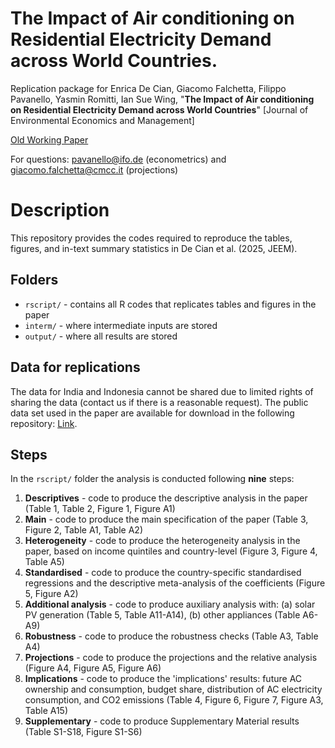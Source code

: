 # The Impact of Air conditioning on Residential Electricity Demand across World Countries.
Replication package for Enrica De Cian, Giacomo Falchetta, Filippo Pavanello, Yasmin Romitti, Ian Sue Wing, "**The Impact of Air conditioning on Residential Electricity Demand across World Countries**" \[Journal of Environmental Economics and Management\]

[Old Working Paper](https://papers.ssrn.com/sol3/papers.cfm?abstract_id=4604871)

For questions: [pavanello@ifo.de](mailto:pavanello@ifo.de) (econometrics) and [giacomo.falchetta@cmcc.it](mailto:giacomo.falchetta@cmcc.it) (projections)

# Description
This repository provides the codes required to reproduce the tables, figures, and in-text summary statistics in De Cian et al. (2025, JEEM). 

## Folders

 - `rscript/` - contains all R codes that replicates tables and figures in the paper
 - `interm/` - where intermediate inputs are stored
 - `output/` - where all results are stored

## Data for replications
The data for India and Indonesia cannot be shared due to limited rights of sharing the data (contact us if there is a reasonable request). The public data set used in the paper are available for download in the following repository: [Link](https://doi.org/10.5281/zenodo.14990955).

## Steps

In the `rscript/` folder the analysis is conducted following **nine** steps:

1. **Descriptives** - code to produce the descriptive analysis in the paper (Table 1, Table 2, Figure 1, Figure A1)
2. **Main** - code to produce the main specification of the paper (Table 3, Figure 2, Table A1, Table A2)
3. **Heterogeneity** - code to produce the heterogeneity analysis in the paper, based on income quintiles and country-level (Figure 3, Figure 4, Table A5)
4. **Standardised** - code to produce the country-specific standardised regressions and the descriptive meta-analysis of the coefficients (Figure 5, Figure A2)
6. **Additional analysis** - code to produce auxiliary analysis with: (a) solar PV generation (Table 5, Table A11-A14), (b) other appliances (Table A6-A9)
5. **Robustness** - code to produce the robustness checks (Table A3, Table A4)
7. **Projections** - code to produce the projections and the relative analysis (Figure A4, Figure A5, Figure A6)
8. **Implications** - code to produce the 'implications' results: future AC ownership and consumption, budget share, distribution of AC electricity consumption, and CO2 emissions (Table 4, Figure 6, Figure 7, Figure A3, Table A15)
9. **Supplementary** - code to produce Supplementary Material results (Table S1-S18, Figure S1-S6)
